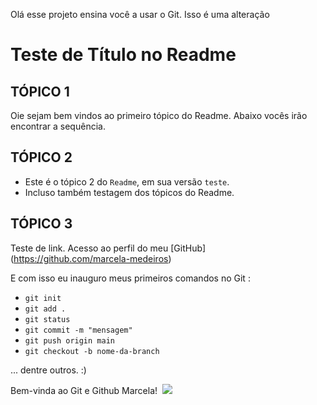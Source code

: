 Olá esse projeto ensina você a usar o Git.
Isso é uma alteração

# Teste de Título no Readme


## TÓPICO 1

Oie sejam bem vindos ao primeiro tópico do Readme. Abaixo vocês irão encontrar a sequência.

## TÓPICO 2

* Este é o tópico 2 do `Readme`, em sua versão `teste`.
* Incluso também testagem dos tópicos do Readme.

## TÓPICO 3

Teste de link. Acesso ao perfil do meu [GitHub] (https://github.com/marcela-medeiros)

E com isso eu inauguro meus primeiros comandos no Git :

* `git init `
* `git add .`
* `git status`
* `git commit -m "mensagem"`
* `git push origin main`
* `git checkout -b nome-da-branch`

... dentre outros. :)

Bem-vinda ao Git e Github Marcela!
<img scr="https://pngimg.com/uploads/github/small/github_PNG93.png">
<img src="https://i1.wp.com/www.markus-gattol.name/misc/mm/si/content/git_git_add.png">
